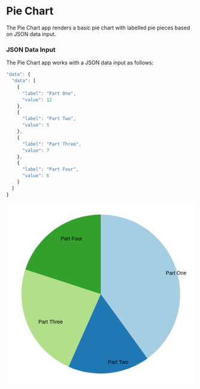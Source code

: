 # Pie Chart
The Pie Chart app renders a basic pie chart with labelled pie pieces based on JSON data input.

### JSON Data Input

The Pie Chart app works with a JSON data input as follows: 

```js
"data": {
  "data": [
    {
      "label": "Part One",
      "value": 12
    },
    {
      "label": "Part Two",
      "value": 5
    },
    {
      "label": "Part Three",
      "value": 7
    },
    {
      "label": "Part Four",
      "value": 6
    }
  ]
}
```
![Default pie chart](images/PieChart.png)

